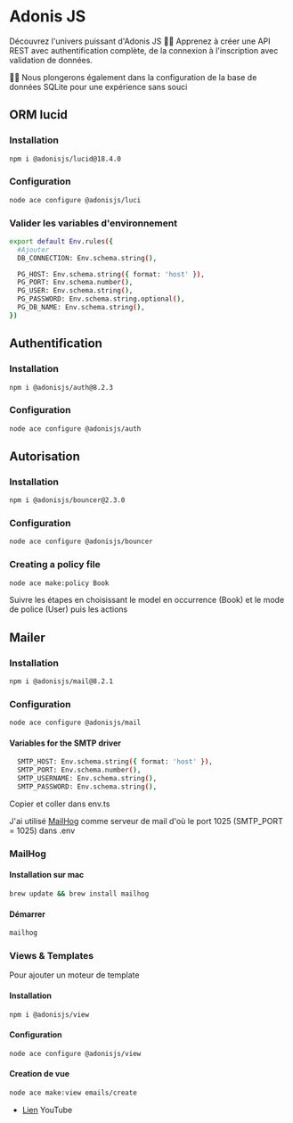 # Adonis JS

Découvrez l'univers puissant d'Adonis JS 🎥✨ 
Apprenez à créer une API REST avec authentification complète, de la connexion à l'inscription avec validation de données. 

🚀💡 Nous plongerons également dans la configuration de la base de données SQLite pour une expérience sans souci

## ORM lucid
### Installation
```bash
npm i @adonisjs/lucid@18.4.0
```

### Configuration
```bash
node ace configure @adonisjs/luci
```

### Valider les variables d'environnement
```bash
export default Env.rules({
  #Ajouter
  DB_CONNECTION: Env.schema.string(),

  PG_HOST: Env.schema.string({ format: 'host' }),
  PG_PORT: Env.schema.number(),
  PG_USER: Env.schema.string(),
  PG_PASSWORD: Env.schema.string.optional(),
  PG_DB_NAME: Env.schema.string(),
})
```

## Authentification
### Installation
```bash
npm i @adonisjs/auth@8.2.3
```

### Configuration
```bash
node ace configure @adonisjs/auth
```

## Autorisation
### Installation
```bash
npm i @adonisjs/bouncer@2.3.0
```

### Configuration
```bash
node ace configure @adonisjs/bouncer
```

### Creating a policy file
```bash
node ace make:policy Book
```
Suivre les étapes en choisissant le model en occurrence (Book) et le mode de police (User) puis les actions

## Mailer
### Installation
```bash
npm i @adonisjs/mail@8.2.1
```

### Configuration
```bash
node ace configure @adonisjs/mail
```

#### Variables for the SMTP driver
```bash
  SMTP_HOST: Env.schema.string({ format: 'host' }),
  SMTP_PORT: Env.schema.number(),
  SMTP_USERNAME: Env.schema.string(),
  SMTP_PASSWORD: Env.schema.string(),
```
Copier et coller dans env.ts

J'ai utilisé [MailHog](https://github.com/mailhog/MailHog) comme serveur de mail d'où le port 1025 (SMTP_PORT = 1025) dans .env
### MailHog
#### Installation sur mac

```bash
brew update && brew install mailhog
```

#### Démarrer
```bash
mailhog
```

### Views & Templates
Pour ajouter un moteur de template

#### Installation 
```bash
npm i @adonisjs/view
```

#### Configuration 
```bash
node ace configure @adonisjs/view
```

#### Creation de vue 
```bash
node ace make:view emails/create
```

- [Lien](https://www.youtube.com/watch?v=d6QCTRO3f_0&list=PL_fWONAepR_ACdcHV91zbcxNR9DVFoNy7&index=1) YouTube
